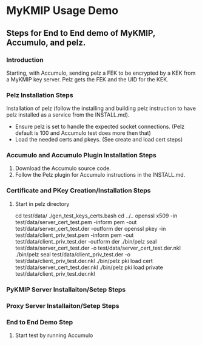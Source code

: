 # MyKMIP Usage Demo

## Steps for End to End demo of MyKMIP, Accumulo, and pelz. 

### Introduction
Starting, with Accumulo, sending pelz a FEK to be encrypted by a KEK from a MyKMIP key server.  Pelz gets the FEK and the UID for the KEK.  

### Pelz Installation Steps
Installation of pelz (follow the installing and building pelz instruction to have pelz installed as a service from the INSTALL.md).
 * Ensure pelz is set to handle the expected socket connections. (Pelz default is 100 and Accumulo test does more then that)
 * Load the needed certs and pkeys. (See create and load cert steps)

### Accumulo and Accumulo Plugin Installation Steps 
1. Download the Accumulo source code.
2. Follow the Pelz plugin for Accumulo instructions in the INSTALL.md.

### Certificate and PKey Creation/Installation Steps
1.  Start in pelz directory

    cd test/data/
    ./gen_test_keys_certs.bash
    cd ../..
    openssl x509 -in test/data/server_cert_test.pem -inform pem -out test/data/server_cert_test.der -outform der
    openssl pkey -in test/data/client_priv_test.pem -inform pem -out test/data/client_priv_test.der -outform der
    ./bin/pelz seal test/data/server_cert_test.der -o test/data/server_cert_test.der.nkl
    ./bin/pelz seal test/data/client_priv_test.der -o test/data/client_priv_test.der.nkl
    ./bin/pelz pki load cert test/data/server_cert_test.der.nkl
    ./bin/pelz pki load private test/data/client_priv_test.der.nkl

### PyKMIP Server Installaiton/Setep Steps

### Proxy Server Installaiton/Setep Steps

### End to End Demo Step
1. Start test by running Accumulo

